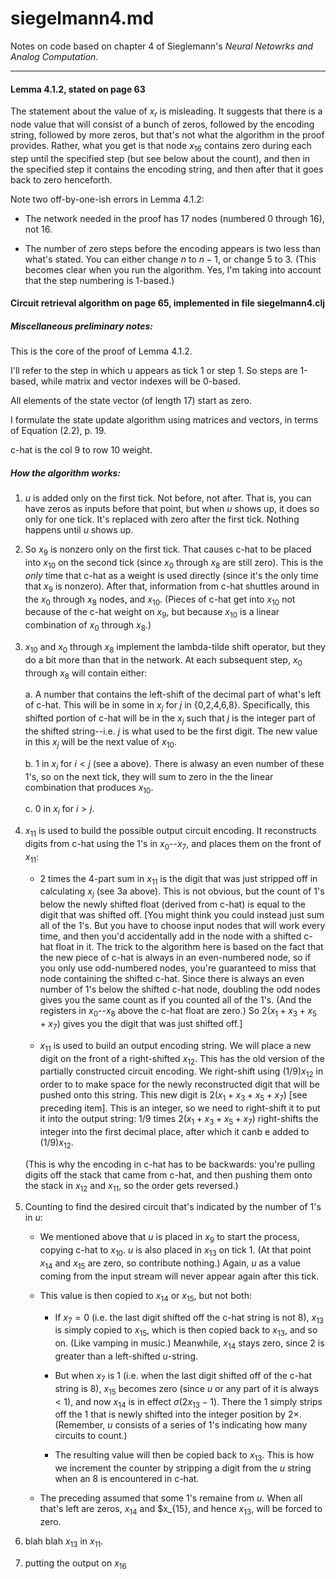 siegelmann4.md
===

Notes on code based on chapter 4 of Sieglemann's *Neural Netowrks and
Analog Computation*.  

-----------

#### Lemma 4.1.2, stated on page 63

The statement about the value of $x_r$ is misleading.  It suggests that
there is a node value that will consist of a bunch of zeros, followed by
the encoding string, followed by more zeros, but that's not what the
algorithm in the proof provides.  Rather, what you get is that node
$x_{16}$ contains zero during each step until the specified step (but
see below about the count), and then in the specified step it contains
the encoding string, and then after that it goes back to zero
henceforth.

Note two off-by-one-ish errors in Lemma 4.1.2:

- The network needed in the proof has 17 nodes (numbered 0 through
  16), not 16.

- The number of zero steps before the encoding appears is two less
  than what's stated.  You can either change $n$ to $n-1$, or change 5
  to 3.  (This becomes clear when you run the algorithm.  Yes, I'm
  taking into account that the step numbering is 1-based.)

#### Circuit retrieval algorithm on page 65, implemented in file siegelmann4.clj

##### Miscellaneous preliminary notes:

This is the core of the proof of Lemma 4.1.2.

I'll refer to the step in which u appears as tick 1 or step 1.  So steps
are 1-based, while matrix and vector indexes will be 0-based.

All elements of the state vector (of length 17) start as zero.

I formulate the state update algorithm using matrices and vectors, in
terms of Equation (2.2), p. 19.

c-hat is the col 9 to row 10 weight.

##### How the algorithm works:

1. $u$ is added only on the first tick.  Not before, not after.  That is,
you can have zeros as inputs before that point, but when $u$ shows up,
it does so only for one tick.  It's replaced with zero after the first tick.
Nothing happens until $u$ shows up.

2. So $x_9$ is nonzero only on the first tick.  That causes c-hat to
be placed into $x_{10}$ on the second tick (since $x_0$ through $x_8$
are still zero).  This is the *only* time that c-hat as a weight is
used directly (since it's the only time that $x_9$ is nonzero).  After
that, information from c-hat shuttles around in the $x_0$ through
$x_8$ nodes, and $x_{10}$.  (Pieces of c-hat get into $x_{10}$ not
because of the c-hat weight on $x_9$, but because $x_{10}$ is a linear
combination of $x_0$ through $x_8$.)

3. $x_{10}$ and $x_0$ through $x_8$ implement the lambda-tilde shift operator,
but they do a bit more than that in the network.  At each subsequent
step, $x_0$ through $x_8$ will contain either:

	a. A number that contains the left-shift of the decimal part of
	what's left of c-hat.  This will be in some in $x_j$ for $j$ in
	{0,2,4,6,8}.  Specifically, this shifted portion of c-hat will
	be in the $x_j$ such that $j$ is the integer part of the shifted
	string--i.e. $j$ is what used to be the first digit.  The
	new value in this $x_j$ will be the next value of $x_{10}$.

	b. 1 in $x_i$ for $i < j$ (see a above).  There is alwasy an
	even number of these 1's, so on the next tick, they will sum to
	zero in the the linear combination that produces $x_{10}$.

	c. 0 in $x_i$ for $i > j$.

4.  $x_{11}$ is used to build the possible output circuit encoding.  It
reconstructs digits from c-hat using the 1's in $x_0$--$x_7$, and places
them on the front of $x_{11}$:

	- 2 times the 4-part sum in $x_{11}$ is the digit that was just
	stripped off in calculating $x_j$ (see 3a above).  This is not
	obvious, but the count of 1's below the newly shifted float
	(derived from c-hat) is equal to the digit that was shifted off.
	[You might think you could instead just sum all of the 1's.  But
	you have to choose input nodes that will work every time, and
	then you'd accidentally add in the node with a shifted c-hat
	float in it.  The trick to the algorithm here is based on the
	fact that the new piece of c-hat is always in an even-numbered
	node, so if you only use odd-numbered nodes, you're guaranteed
	to miss that node containing the shifted c-hat.  Since there is
	always an even number of 1's below the shifted c-hat node, doubling
	the odd nodes gives you the same count as if you counted all of
	the 1's.  (And the registers in $x_0$--$x_8$ above the c-hat
	float are zero.) So $2(x_1+x_3+x_5+x_7$) gives you the digit
	that was just shifted off.]

	- $x_11$ is used to build an output encoding string.  We will
	  place a new digit on the front of a right-shifted
	$x_{12}$.  This has the old version of the partially constructed
	circuit encoding. We right-shift using $(1/9)x_{12}$ in order to
	to make space for the newly reconstructed digit that will be
	pushed onto this string.  This new digit is 2($x_1+x_3+x_5+x_7$)
	[see preceding item]. This is an integer, so we need to
	right-shift it to put it into the output string: 1/9 times
	2($x_1+x_3+x_5+x_7$) right-shifts the integer into the first
	decimal place, after which it canb e added to $(1/9)x_12$.

	(This is why the encoding in c-hat has to be backwards: you're
	pulling digits off the stack that came from c-hat, and then
	pushing them onto the stack in $x_{12}$ and $x_{11}$, so the
	order gets reversed.)

4.  Counting to find the desired circuit that's indicated by the
number of 1's in $u$:

	- We mentioned above that $u$ is placed in $x_9$ to start the
	  process, copying c-hat to $x_10$.  $u$ is also placed in
	  $x_{13}$ on tick 1.  (At that point
	$x_{14}$ and $x_{15}$ are zero, so contribute nothing.)  Again,
	$u$ as a value coming from the input stream will never appear
	again after this tick.

	- This value is then copied to $x_{14}$ or $x_{15}$, but not
	  both:

		- If $x_7=0$ (i.e. the last digit shifted off the c-hat
		string is not 8), $x_{13}$ is simply copied to $x_{15}$,
		which is then copied back to $x_{13}$, and so on.  (Like
		vamping in music.)
		Meanwhile, $x_{14}$ stays zero, since 2 is greater
		than a left-shifted $u$-string.

		- But when $x_7$ is 1 (i.e. when the last digit shifted
		off of the c-hat string is 8), $x_{15}$ becomes zero
		(since $u$ or any part of it is always $<1$), and now
		$x_{14}$ is in effect $\sigma(2x_{13}-1)$.  There the 1
		simply strips off the 1 that is newly shifted into the
		integer position by $2\times$.  (Remember, $u$ consists
		of a series of 1's indicating how many circuits to
		count.)

		- The resulting value will then be copied back to
		$x_{13}$.  This is how we increment the counter by
		stripping a digit from the $u$ string when an 8 is
		encountered in c-hat.

	- The preceding assumed that some 1's remaine from $u$.  When
	all that's left are zeros, $x_{14}$ and $x_{15}, and hence
	  $x_{13}$, will be forced to zero.

4. blah blah $x_{13}$ in $x_{11}$.

5. putting the output on $x_{16}$
